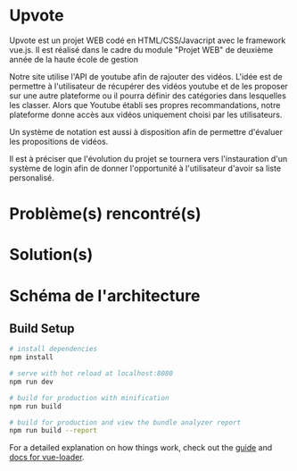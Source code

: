 # Upvote

Upvote est un projet WEB codé en HTML/CSS/Javacript avec le framework vue.js. Il est réalisé dans le cadre du module "Projet WEB" de deuxième année de la haute école de gestion

Notre site utilise l'API de youtube afin de rajouter des vidéos. L'idée est de permettre à l'utilisateur de récupérer des vidéos youtube et de les proposer sur une autre plateforme ou il pourra définir des catégories dans lesquelles les classer. Alors que Youtube établi ses propres recommandations, notre plateforme donne accès aux vidéos uniquement choisi par les utilisateurs.

Un système de notation est aussi à disposition afin de permettre d'évaluer les propositions de vidéos.

Il est à préciser que l'évolution du projet se tournera vers l'instauration d'un système de login afin de donner l'opportunité à l'utilisateur d'avoir sa liste personalisé.

# Problème(s) rencontré(s)

# Solution(s)

# Schéma de l'architecture

## Build Setup

``` bash
# install dependencies
npm install

# serve with hot reload at localhost:8080
npm run dev

# build for production with minification
npm run build

# build for production and view the bundle analyzer report
npm run build --report
```

For a detailed explanation on how things work, check out the [guide](http://vuejs-templates.github.io/webpack/) and [docs for vue-loader](http://vuejs.github.io/vue-loader).
